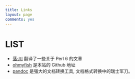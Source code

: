 ```yaml
---
title: Links
layout: page
comments: yes
---
```


# LIST

- [落·川](http://chenyf.gitcafe.io/) 翻译了一些关于 Perl 6 的文章
- [ohmyfish](https://github.com/ohmyfish) 是本站的 Github 地址  
- [pandoc](http://pandoc.org) 是强大的文档转换工具, 文档格式转换中的瑞士军刀。
